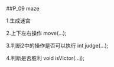 ##P_09 maze

1.生成迷宫

2.上下左右操作 move(...);

3.判断2中的操作是否可以执行
int judge(...);

4.判断是否胜利 void isVictor(...j);
